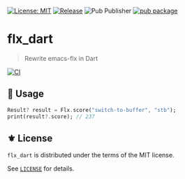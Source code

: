 [![License: MIT](https://img.shields.io/badge/License-MIT-green.svg)](https://opensource.org/licenses/MIT)
[![Release](https://img.shields.io/github/tag/the-flx/flx_dart.svg?label=release&logo=github)](https://github.com/the-flx/flx_dart/releases/latest)
![Pub Publisher](https://img.shields.io/pub/publisher/the_flx?logo=dart&logoColor=29B6F6)
[![pub package](https://img.shields.io/pub/v/the_flx.svg?logo=dart&logoColor=29B6F6)](https://pub.dev/packages/the_flx)

# flx_dart
> Rewrite emacs-flx in Dart

[![CI](https://github.com/the-flx/flx_dart/actions/workflows/test.yml/badge.svg)](https://github.com/the-flx/flx_dart/actions/workflows/test.yml)

## 🔨 Usage

```dart
Result? result = Flx.score("switch-to-buffer", "stb");
print(result?.score); // 237
```

## ⚜️ License

`flx_dart` is distributed under the terms of the MIT license.

See [`LICENSE`](./LICENSE) for details.


<!-- Links -->

[flx]: https://github.com/lewang/flx
[Emacs]: https://www.gnu.org/software/emacs/
